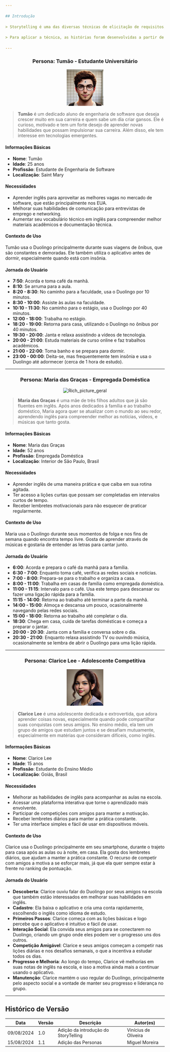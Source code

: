 ```yaml
---

## Introdução

> Storytelling é uma das diversas técnicas de elicitação de requisitos. Nessa abordagem, é contada uma pequena história que ilustra como o usuário utiliza a aplicação em sua rotina diária. Por meio dessa narrativa, é possível identificar diversos requisitos para cada contexto em que o usuário interage com o aplicativo, como necessidades específicas, desafios enfrentados e as expectativas de uso.

> Para aplicar a técnica, as histórias foram desenvolvidas a partir de jornadas do usuário, utilizando personas para caracterizar o perfil das pessoas que atuarão na história. As personas ajudam a contextualizar os cenários, permitindo uma compreensão mais profunda dos diferentes tipos de usuários e suas interações com o sistema. Essa técnica é particularmente eficaz para explorar requisitos subjetivos e descobrir novas funcionalidades que podem melhorar a experiência do usuário, garantindo que o desenvolvimento do software esteja alinhado com as necessidades reais dos usuários.

---
```


<center>

### Persona: Tumão - Estudante Universitário

</center>

<center>
    <img src="../assets/images/tumao.jpeg" style="width:12vw"/> 
</center>

> **Tumão** é um dedicado aluno de engenharia de software que deseja crescer muito em sua carreira e quem sabe um dia criar gansos. Ele é curioso, motivado e tem um forte desejo de aprender novas habilidades que possam impulsionar sua carreira. Além disso, ele tem interesse em tecnologias emergentes.

#### Informações Básicas
- **Nome**: Tumão
- **Idade**: 25 anos
- **Profissão**: Estudante de Engenharia de Software
- **Localização**: Saint Mary

#### Necessidades
- Aprender inglês para aproveitar as melhores vagas no mercado de software, que estão principalmente nos EUA.
- Melhorar suas habilidades de comunicação para entrevistas de emprego e networking.
- Aumentar seu vocabulário técnico em inglês para compreender melhor materiais acadêmicos e documentação técnica.

#### Contexto de Uso
Tumão usa o Duolingo principalmente durante suas viagens de ônibus, que são constantes e demoradas. Ele também utiliza o aplicativo antes de dormir, especialmente quando está com insônia.

#### Jornada do Usuário
- **7:50**: Acorda e toma café da manhã.
- **8:10**: Se arruma para a aula.
- **8:20 - 8:30**: No caminho para a faculdade, usa o Duolingo por 10 minutos.
- **8:30 - 10:00**: Assiste às aulas na faculdade.
- **10:10 - 11:30**: No caminho para o estágio, usa o Duolingo por 40 minutos.
- **12:00 - 18:00**: Trabalha no estágio.
- **18:20 - 19:00**: Retorna para casa, utilizando o Duolingo no ônibus por 40 minutos.
- **19:30 - 20:00**: Janta e relaxa assistindo a vídeos de tecnologia.
- **20:00 - 21:00**: Estuda materiais de curso online e faz trabalhos acadêmicos.
- **21:00 - 22:00**: Toma banho e se prepara para dormir.
- **23:00 - 00:00**: Deita-se, mas frequentemente tem insônia e usa o Duolingo até adormecer (cerca de 1 hora de estudo).

---

<center>

### Persona: Maria das Graças - Empregada Doméstica

</center>

<center>
    <img path="../assets/images/maria.jpg" alt="Rich_picture_geral" style="width:300px;"/>
</center>

> **Maria das Graças** é uma mãe de três filhos adultos que já são fluentes em inglês. Após anos dedicados à família e ao trabalho doméstico, Maria agora quer se atualizar com o mundo ao seu redor, aprendendo inglês para compreender melhor as notícias, vídeos, e músicas que tanto gosta.

#### Informações Básicas
- **Nome**: Maria das Graças
- **Idade**: 52 anos
- **Profissão**: Empregada Doméstica
- **Localização**: Interior de São Paulo, Brasil

#### Necessidades
- Aprender inglês de uma maneira prática e que caiba em sua rotina agitada.
- Ter acesso a lições curtas que possam ser completadas em intervalos curtos de tempo.
- Receber lembretes motivacionais para não esquecer de praticar regularmente.

#### Contexto de Uso
Maria usa o Duolingo durante seus momentos de folga e nos fins de semana quando encontra tempo livre. Gosta de aprender através de músicas e gostaria de entender as letras para cantar junto.

#### Jornada do Usuário
- **6:00**: Acorda e prepara o café da manhã para a família.
- **6:30 - 7:00**: Enquanto toma café, verifica as redes sociais e notícias.
- **7:00 - 8:00**: Prepara-se para o trabalho e organiza a casa.
- **8:00 - 11:00**: Trabalha em casas de família como empregada doméstica.
- **11:00 - 11:15**: Intervalo para o café. Usa este tempo para descansar ou fazer uma ligação rápida para a família.
- **11:15 - 14:00**: Retorna ao trabalho até terminar a parte da manhã.
- **14:00 - 15:00**: Almoça e descansa um pouco, ocasionalmente navegando pelas redes sociais.
- **15:00 - 18:00**: Retorna ao trabalho até completar o dia.
- **18:30**: Chega em casa, cuida de tarefas domésticas e começa a preparar o jantar.
- **20:00 - 20:30**: Janta com a família e conversa sobre o dia.
- **20:30 - 21:00**: Enquanto relaxa assistindo TV ou ouvindo música, ocasionalmente se lembra de abrir o Duolingo para uma lição rápida.

---

<center>

### Persona: Clarice Lee - Adolescente Competitiva

</center>

<center>
    <img src="../assets/images/clarice.jpeg" style="width:12vw"/> 
</center>

> **Clarice Lee** é uma adolescente dedicada e extrovertida, que adora aprender coisas novas, especialmente quando pode compartilhar suas conquistas com seus amigos. No ensino médio, ela tem um grupo de amigos que estudam juntos e se desafiam mutuamente, especialmente em matérias que consideram difíceis, como inglês.

#### Informações Básicas
- **Nome**: Clarice Lee
- **Idade**: 15 anos
- **Profissão**: Estudante do Ensino Médio
- **Localização**: Goiás, Brasil

#### Necessidades
- Melhorar as habilidades de inglês para acompanhar as aulas na escola.
- Acessar uma plataforma interativa que torne o aprendizado mais envolvente.
- Participar de competições com amigos para manter a motivação.
- Receber lembretes diários para manter a prática constante.
- Ter uma interface simples e fácil de usar em dispositivos móveis.

#### Contexto de Uso
Clarice usa o Duolingo principalmente em seu smartphone, durante o trajeto para casa após as aulas ou à noite, em casa. Ela gosta dos lembretes diários, que ajudam a manter a prática constante. O recurso de competir com amigos a motiva a se esforçar mais, já que ela quer sempre estar à frente no ranking de pontuação.

#### Jornada do Usuário
- **Descoberta**: Clarice ouviu falar do Duolingo por seus amigos na escola que também estão interessados em melhorar suas habilidades em inglês.
- **Cadastro**: Ela baixa o aplicativo e cria uma conta rapidamente, escolhendo o inglês como idioma de estudo.
- **Primeiros Passos**: Clarice começa com as lições básicas e logo percebe que o aplicativo é intuitivo e fácil de usar.
- **Interação Social**: Ela convida seus amigos para se conectarem no Duolingo, criando um grupo onde eles podem ver o progresso uns dos outros.
- **Competição Amigável**: Clarice e seus amigos começam a competir nas lições diárias e nos desafios semanais, o que a incentiva a estudar todos os dias.
- **Progresso e Melhoria**: Ao longo do tempo, Clarice vê melhorias em suas notas de inglês na escola, e isso a motiva ainda mais a continuar usando o aplicativo.
- **Manutenção**: Clarice mantém o uso regular do Duolingo, principalmente pelo aspecto social e a vontade de manter seu progresso e liderança no grupo.

---

## Histórico de Versão

| Data       | Versão | Descrição                             | Autor(es)            |
|------------|--------|---------------------------------------|----------------------|
| 09/08/2024 | 1.0    | Adição da introdução do StoryTelling  | Vinícius de Oliveira |
| 15/08/2024 | 1.1    | Adição das Personas  | Miguel Moreira |
